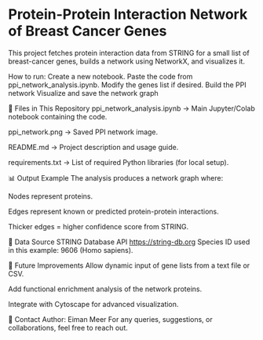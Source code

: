 # Protein-Protein Interaction Network of Breast Cancer Genes

This project fetches protein interaction data from STRING for a small list of breast-cancer genes,
builds a network using NetworkX, and visualizes it.

How to run:
Create a new notebook.
Paste the code from ppi_network_analysis.ipynb.
Modify the genes list if desired.
Build the PPI network
Visualize and save the network graph

📂 Files in This Repository
ppi_network_analysis.ipynb → Main Jupyter/Colab notebook containing the code.

ppi_network.png → Saved PPI network image.

README.md → Project description and usage guide.

requirements.txt → List of required Python libraries (for local setup).

📊 Output Example
The analysis produces a network graph where:

Nodes represent proteins.

Edges represent known or predicted protein-protein interactions.

Thicker edges = higher confidence score from STRING.

📜 Data Source
STRING Database API
https://string-db.org
Species ID used in this example: 9606 (Homo sapiens).

🔮 Future Improvements
Allow dynamic input of gene lists from a text file or CSV.

Add functional enrichment analysis of the network proteins.

Integrate with Cytoscape for advanced visualization.

📧 Contact
Author: Eiman Meer
For any queries, suggestions, or collaborations, feel free to reach out.
